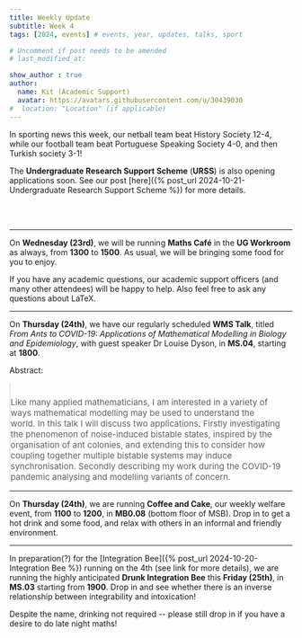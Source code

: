 ```yaml
---
title: Weekly Update
subtitle: Week 4
tags: [2024, events] # events, year, updates, talks, sport

# Uncomment if post needs to be amended
# last_modified_at:

show_author : true
author:
  name: Kit (Academic Support)
  avatar: https://avatars.githubusercontent.com/u/30439030
#  location: "Location" (if applicable)
---
```


In sporting news this week, our netball team beat History Society 12-4, while our football team beat Portuguese Speaking Society 4-0, and then Turkish society 3-1!

The **Undergraduate Research Support Scheme** (**URSS**) is also opening applications soon. See our post [here]({% post_url 2024-10-21-Undergraduate Research Support Scheme %}) for more details.

<br/>
<br/>

---

On **Wednesday (23rd)**, we will be running **Maths Café** in the **UG Workroom** as always, from **1300** to **1500**. As usual, we will be bringing some food for you to enjoy.

If you have any academic questions, our academic support officers (and many other attendees) will be happy to help. Also feel free to ask any questions about LaTeX.

---

On **Thursday (24th)**, we have our regularly scheduled **WMS Talk**, titled *From Ants to COVID-19: Applications of Mathematical Modelling in Biology and Epidemiology*, with guest speaker Dr Louise Dyson, in **MS.04**, starting at **1800**.

<style>
blockquote {
    padding: 10px 20px 0 0;
    margin: 0 0 0 0;
    font-size: 15px;
}
</style>

Abstract:
> Like many applied mathematicians, I am interested in a variety of ways mathematical modelling may be used to understand the world. In this talk I will discuss two applications. Firstly investigating the phenomenon of noise-induced bistable states, inspired by the organisation of ant colonies, and extending this to consider how coupling together multiple bistable systems may induce synchronisation. Secondly describing my work during the COVID-19 pandemic analysing and modelling variants of concern.

---

On **Thursday (24th)**, we are running **Coffee and Cake**, our weekly welfare event, from **1100** to **1200**, in **MB0.08** (bottom floor of MSB). Drop in to get a hot drink and some food, and relax with others in an informal and friendly environment.

---

In preparation(?) for the [Integration Bee]({% post_url 2024-10-20-Integration Bee %}) running on the 4th (see link for more details), we are running the highly anticipated **Drunk Integration Bee** this **Friday (25th)**, in **MS.03** starting from **1900**. Drop in and see whether there is an inverse relationship between integrability and intoxication!

Despite the name, drinking not required -- please still drop in if you have a desire to do late night maths!
